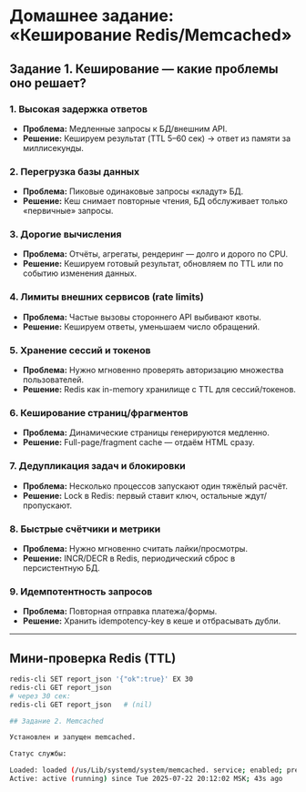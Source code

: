 # Домашнее задание: «Кеширование Redis/Memcached»

## Задание 1. Кеширование — какие проблемы оно решает?

### 1. Высокая задержка ответов
- **Проблема:** Медленные запросы к БД/внешним API.
- **Решение:** Кешируем результат (TTL 5–60 сек) → ответ из памяти за миллисекунды.

### 2. Перегрузка базы данных
- **Проблема:** Пиковые одинаковые запросы «кладут» БД.
- **Решение:** Кеш снимает повторные чтения, БД обслуживает только «первичные» запросы.

### 3. Дорогие вычисления
- **Проблема:** Отчёты, агрегаты, рендеринг — долго и дорого по CPU.
- **Решение:** Кешируем готовый результат, обновляем по TTL или по событию изменения данных.

### 4. Лимиты внешних сервисов (rate limits)
- **Проблема:** Частые вызовы стороннего API выбивают квоты.
- **Решение:** Кешируем ответы, уменьшаем число обращений.

### 5. Хранение сессий и токенов
- **Проблема:** Нужно мгновенно проверять авторизацию множества пользователей.
- **Решение:** Redis как in-memory хранилище с TTL для сессий/токенов.

### 6. Кеширование страниц/фрагментов
- **Проблема:** Динамические страницы генерируются медленно.
- **Решение:** Full-page/fragment cache — отдаём HTML сразу.

### 7. Дедупликация задач и блокировки
- **Проблема:** Несколько процессов запускают один тяжёлый расчёт.
- **Решение:** Lock в Redis: первый ставит ключ, остальные ждут/пропускают.

### 8. Быстрые счётчики и метрики
- **Проблема:** Нужно мгновенно считать лайки/просмотры.
- **Решение:** INCR/DECR в Redis, периодический сброс в персистентную БД.

### 9. Идемпотентность запросов
- **Проблема:** Повторная отправка платежа/формы.
- **Решение:** Хранить idempotency-key в кеше и отбрасывать дубли.

---

## Мини-проверка Redis (TTL)
```bash
redis-cli SET report_json '{"ok":true}' EX 30
redis-cli GET report_json
# через 30 сек:
redis-cli GET report_json   # (nil)

## Задание 2. Memcached

Установлен и запущен memcached.

Статус службы:

Loaded: loaded (/us/Lib/systemd/system/memcached. service; enabled; preset: enabled)
Active: active (running) since Tue 2025-07-22 20:12:02 MSK; 43s ago
